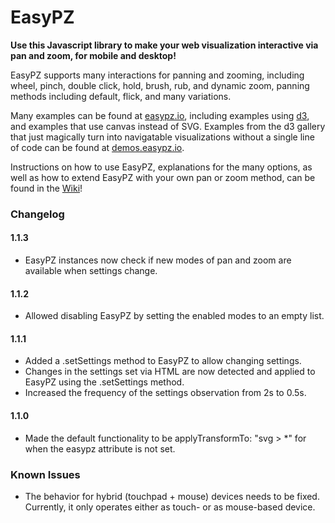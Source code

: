 # EasyPZ
**Use this Javascript library to make your web visualization interactive 
via pan and zoom, for mobile and desktop!**


EasyPZ supports many interactions for panning and zooming, including wheel, 
pinch, double click, hold, brush, rub, and dynamic zoom, panning methods
 including default, flick, and many variations.

Many examples can be found at [easypz.io](https://easypz.io), including 
examples using [d3](https://d3js.org/), and examples that use
canvas instead of SVG. Examples from the d3 gallery that just magically
turn into navigatable visualizations without a single line of code
can be found at [demos.easypz.io](https://demos.easypz.io/).

Instructions on how to use EasyPZ, explanations for the many options, as 
well as how to extend EasyPZ with your own pan or zoom method,
can be found in the [Wiki](https://github.com/michaschwab/easypz/wiki)! 

### Changelog

#### 1.1.3

* EasyPZ instances now check if new modes of pan and zoom are available when
 settings change.

#### 1.1.2

* Allowed disabling EasyPZ by setting the enabled modes to an empty list.

#### 1.1.1

* Added a .setSettings method to EasyPZ to allow changing settings.
* Changes in the settings set via HTML are now detected and applied
  to EasyPZ using the .setSettings method.
* Increased the frequency of the settings observation from 2s to 0.5s.

#### 1.1.0

* Made the default functionality to be applyTransformTo: "svg > *" for when
the easypz attribute is not set.

### Known Issues
* The behavior for hybrid (touchpad + mouse) devices needs to be fixed.
 Currently, it only operates either as touch- or as mouse-based device.
